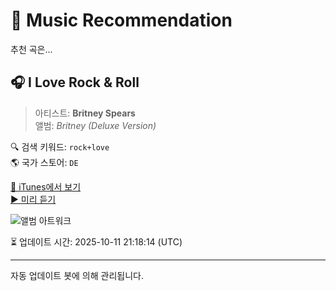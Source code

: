 
# 🎵 Music Recommendation

추천 곡은...

## 🎧 I Love Rock & Roll  
> 아티스트: **Britney Spears**  
> 앨범: _Britney (Deluxe Version)_  

🔍 검색 키워드: `rock+love`  
🌎 국가 스토어: `DE`

[🔗 iTunes에서 보기](https://music.apple.com/de/album/i-love-rock-roll/273143821?i=273143838&uo=4)  
[▶️ 미리 듣기](https://audio-ssl.itunes.apple.com/itunes-assets/AudioPreview221/v4/8b/fa/70/8bfa70f9-f84e-2b65-42da-2ed80d0ab394/mzaf_18013232639579912609.plus.aac.p.m4a)

![앨범 아트워크](https://is1-ssl.mzstatic.com/image/thumb/Music211/v4/a3/6a/22/a36a227f-584e-b951-d494-2576b6eab2db/888880447609.jpg/100x100bb.jpg)

⏳ 업데이트 시간: 2025-10-11 21:18:14 (UTC)

---
자동 업데이트 봇에 의해 관리됩니다.
